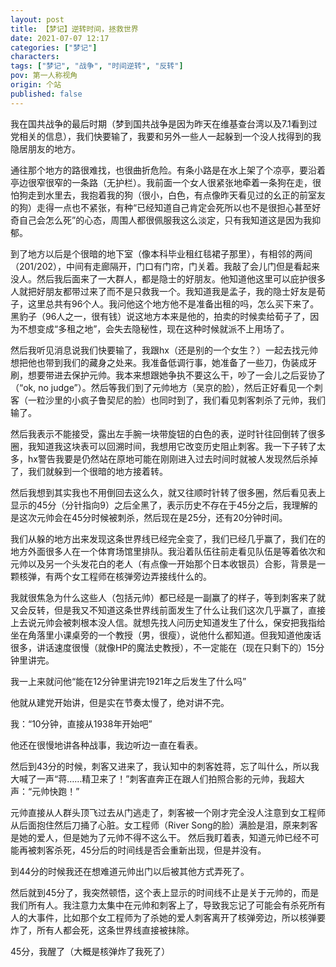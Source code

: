 ```yaml
---
layout: post
title: 【梦记】逆转时间，拯救世界
date: 2021-07-07 12:17
categories: ["梦记"]
characters: 
tags: ["梦记", "战争", "时间逆转", "反转"]
pov: 第一人称视角
origin: 个站
published: false
---
```


我在国共战争的最后时期（梦到国共战争是因为昨天在维基查台湾以及7.1看到过党相关的信息），我们快要输了，我要和另外一些人一起躲到一个没人找得到的我隐居朋友的地方。

通往那个地方的路很难找，也很曲折危险。有条小路是在水上架了个凉亭，要沿着亭边很窄很窄的一条路（无护栏）。我前面一个女人很紧张地牵着一条狗在走，很怕狗走到水里去，我抱着我的狗（很小，白色，有点像昨天看见过的幺正的前室友的狗）走得一点也不紧张，有种“已经知道自己肯定会死所以也不是很担心甚至好奇自己会怎么死”的心态，周围人都很佩服我这么淡定，只有我知道这是因为我抑郁。

到了地方以后是个很暗的地下室（像本科毕业租红毯裙子那里），有相邻的两间（201/202），中间有走廊隔开，门口有门帘，门关着。我敲了会儿门但是看起来没人。然后我后面来了一大群人，都是隐士的好朋友。他知道他这里可以庇护很多人就把好朋友都带过来了而不是只救我一个。我知道我是孟子，我的隐士好友是荀子，这里总共有96个人。我问他这个地方他不是准备出租的吗，怎么买下来了。黑豹子（96人之一，很有钱）说这地方本来是他的，拍卖的时候卖给荀子了，因为不想变成“多租之地”，会失去隐秘性，现在这种时候就派不上用场了。

然后我听见消息说我们快要输了，我跟hx（还是别的一个女生？）一起去找元帅想把他也带到我们的藏身之处来。我准备低调行事，她准备了一些刀，伪装成牙刷，想要带进去保护元帅。我本来想跟她争执不要这么干，吵了一会儿之后妥协了（“ok, no judge”）。然后等我们到了元帅地方（吴京的脸），然后正好看见一个刺客（一粒沙里的小疯子鲁契尼的脸）也同时到了，我们看见刺客刺杀了元帅，我们输了。

然后我表示不能接受，露出左手腕一块带旋钮的白色的表，逆时针往回倒转了很多圈，我知道我这块表可以回溯时间，我想用它改变历史阻止刺客。我一下子转了太多，hx警告我要是仍然站在原地可能在刚刚进入过去时间时就被人发现然后杀掉了，我们就躲到一个很暗的地方接着转。

然后我想到其实我也不用倒回去这么久，就又往顺时针转了很多圈，然后看见表上显示的45分（分针指向9）之后全黑了，表示历史不存在于45分之后，我理解的是这次元帅会在45分时候被刺杀，然后现在是25分，还有20分钟时间。

我们从躲的地方出来发现这条世界线已经完全变了，我们已经几乎赢了，我们在的地方外面很多人在一个体育场馆里排队。我沿着队伍往前走看见队伍是等着依次和元帅以及另一个头发花白的老人（有点像一开始那个日本收银员）合影，背景是一颗核弹，有两个女工程师在核弹旁边弄接线什么的。

我就很焦急为什么这些人（包括元帅）都已经是一副赢了的样子，等到刺客来了就又会反转，但是我又不知道这条世界线前面发生了什么让我们这次几乎赢了，直接上去说元帅会被刺根本没人信。就想先找人问历史知道发生了什么，保安把我指给坐在角落里小课桌旁的一个教授（男，很瘦），说他什么都知道。但我知道他废话很多，讲话速度很慢（就像HP的魔法史教授），不一定能在（现在只剩下的）15分钟里讲完。

我一上来就问他“能在12分钟里讲完1921年之后发生了什么吗”

他就从建党开始讲，但是实在节奏太慢了，绝对讲不完。

我：“10分钟，直接从1938年开始吧”

他还在很慢地讲各种战事，我边听边一直在看表。

然后到43分的时候，刺客又进来了，我认知中的刺客姓蒋，忘了叫什么，所以我大喊了一声“蒋……精卫来了！”刺客直奔正在跟人们拍照合影的元帅，我超大声：“元帅快跑！”

元帅直接从人群头顶飞过去从门逃走了，刺客被一个刚才完全没人注意到女工程师从后面抱住然后刀捅了心脏。女工程师（River Song的脸）满脸是泪，原来刺客是她的爱人，但是她为了元帅不得不这么干。
然后我盯着表，知道元帅已经不可能再被刺客杀死，45分后的时间线是否会重新出现，但是并没有。

到44分的时候我还在想难道元帅出门以后被其他方式弄死了。

然后就到45分了，我突然顿悟，这个表上显示的时间线不止是关于元帅的，而是我们所有人。我注意力太集中在元帅和刺客上了，导致我忘记了可能会有杀死所有人的大事件，比如那个女工程师为了杀她的爱人刺客离开了核弹旁边，所以核弹要炸了，所有人都会死，这条世界线直接被抹除。

45分，我醒了（大概是核弹炸了我死了）

